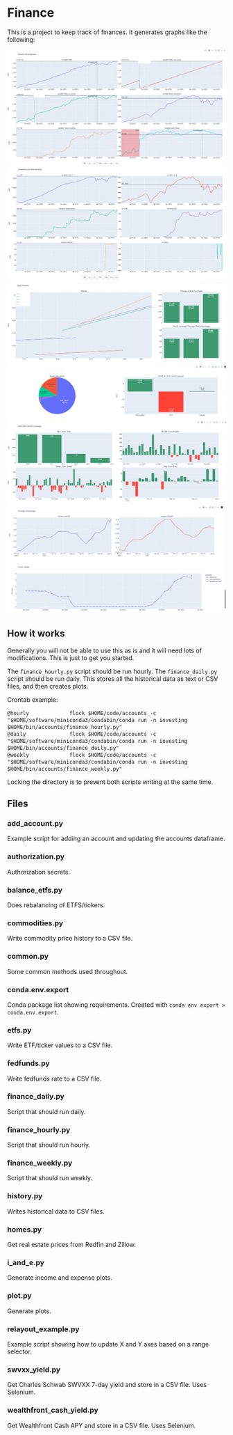 # Finance

This is a project to keep track of finances. It generates graphs like the following:

![Assets Breakdown](examples/assets_breakdown.jpg)
![Investing](examples/investing.jpg)
![Real Estate](examples/realestate.jpg)
![Allocation](examples/allocation.jpg)
![Net Worth](examples/networth.jpg)
![Forex and Funds](examples/forex_funds.jpg)

## How it works

Generally you will not be able to use this as is and it will need lots of modifications. This
is just to get you started.

The `finance_hourly.py` script should be run hourly. The `finance_daily.py` script should be run daily.
This stores all the historical data as text or CSV files, and then creates plots.

Crontab example:

```shell
@hourly             flock $HOME/code/accounts -c "$HOME/software/miniconda3/condabin/conda run -n investing $HOME/bin/accounts/finance_hourly.py"
@daily              flock $HOME/code/accounts -c "$HOME/software/miniconda3/condabin/conda run -n investing $HOME/bin/accounts/finance_daily.py"
@weekly             flock $HOME/code/accounts -c "$HOME/software/miniconda3/condabin/conda run -n investing $HOME/bin/accounts/finance_weekly.py"
```

Locking the directory is to prevent both scripts writing at the same time.

## Files

### add_account.py

Example script for adding an account and updating the accounts dataframe.

### authorization.py

Authorization secrets.

### balance_etfs.py

Does rebalancing of ETFS/tickers.

### commodities.py

Write commodity price history to a CSV file.

### common.py

Some common methods used throughout.

### conda.env.export

Conda package list showing requirements. Created with `conda env export > conda.env.export`.

### etfs.py

Write ETF/ticker values to a CSV file.

### fedfunds.py

Write fedfunds rate to a CSV file.

### finance_daily.py

Script that should run daily.

### finance_hourly.py

Script that should run hourly.

### finance_weekly.py

Script that should run weekly.

### history.py

Writes historical data to CSV files.

### homes.py

Get real estate prices from Redfin and Zillow.

### i_and_e.py

Generate income and expense plots.

### plot.py

Generate plots.

### relayout_example.py

Example script showing how to update X and Y axes based on a range selector.

### swvxx_yield.py

Get Charles Schwab SWVXX 7-day yield and store in a CSV file. Uses Selenium.

### wealthfront_cash_yield.py

Get Wealthfront Cash APY and store in a CSV file. Uses Selenium.
